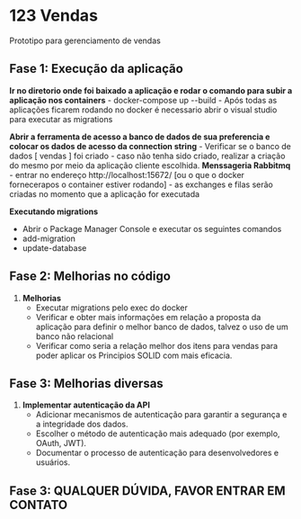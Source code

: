 # 123 Vendas
Prototipo para gerenciamento de vendas
## Fase 1: Execução da aplicação
**Ir no diretorio onde foi baixado a aplicação e rodar o comando para subir a aplicação nos containers**
    - docker-compose up --build
    - Após todas as aplicações ficarem rodando no docker é necessario abrir o visual studio para executar as migrations
    
**Abrir a ferramenta de acesso a banco de dados de sua preferencia e colocar os dados de acesso da connection string**
    - Verificar se o banco de dados [ vendas ] foi criado
    - caso não tenha sido criado, realizar a criação do mesmo por meio da aplicação cliente escolhida.
**Menssageria Rabbitmq**
    - entrar no endereço http://localhost:15672/  [ou o que o docker fornecerapos o container estiver rodando]
    - as exchanges e filas serão criadas no momento que a aplicação for executada
    
**Executando migrations**  
  - Abrir o Package Manager Console e executar os seguintes comandos
  - add-migration <NOME-DA-MIGRATION> 
  - update-database

 ##   

## Fase 2: Melhorias no código

1. **Melhorias**
   - Executar migrations pelo exec do docker
   - Verificar e obter mais informações em relação a proposta da aplicação para definir o melhor banco de dados, talvez o uso de um banco não relacional
   - Verificar como seria a relação melhor dos itens para vendas para poder aplicar os Principios SOLID com mais eficacia.

## Fase 3: Melhorias diversas

1. **Implementar autenticação da API**
   - Adicionar mecanismos de autenticação para garantir a segurança e a integridade dos dados.
   - Escolher o método de autenticação mais adequado (por exemplo, OAuth, JWT).
   - Documentar o processo de autenticação para desenvolvedores e usuários.

## Fase 3: QUALQUER DÚVIDA, FAVOR ENTRAR EM CONTATO
